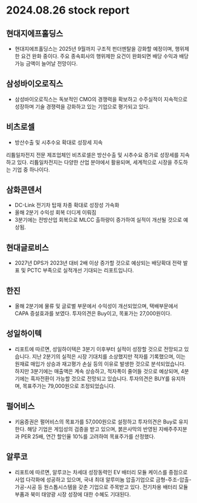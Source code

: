 # 2024.08.26 stock report
## 현대지에프홀딩스
- 현대지에프홀딩스는 2025년 9월까지 구조적 펀더멘탈을 강화할 예정이며, 행위제한 요건 완화 중이다. 주요 종속회사의 행위제한 요건이 완화되면 배당 수익과 배당 가능 금액이 늘어날 전망이다.
## 삼성바이오로직스
- 삼성바이오로직스는 독보적인 CMO의 경쟁력을 확보하고 수주실적이 지속적으로 성장하며 기술 경쟁력을 강화하고 있는 기업으로 평가되고 있다.
## 비츠로셀
- 방산수출 및 시추수요 확대로 성장세 지속

리튬일차전지 전문 제조업체인 비츠로셀은 방산수출 및 시추수요 증가로 성장세를 지속하고 있다. 리튬일차전지는 다양한 산업 분야에서 활용되며, 세계적으로 시장을 주도하는 기업 중 하나이다. 
## 삼화콘덴서
- DC-Link 전기차 탑재 차종 확대로 성장성 가속화
- 올해 2분기 수익성 회복 더디게 이뤄짐
- 3분기에는 전방산업 회복으로 MLCC 출하량이 증가하여 실적이 개선될 것으로 예상됨.
## 현대글로비스
- 2027년 DPS가 2023년 대비 2배 이상 증가할 것으로 예상되는 배당확대 전략 발표 및 PCTC 부족으로 실적개선 기대되는 리포트입니다.
## 한진
- 올해 2분기에 물류 및 글로벌 부문에서 수익성이 개선되었으며, 택배부문에서 CAPA 증설효과를 보였다. 투자의견은 Buy이고, 목표가는 27,000원이다.
## 성일하이텍
- 리포트에 따르면, 성일하이텍은 3분기 이후부터 실적이 성장할 것으로 전망되고 있습니다. 지난 2분기의 실적은 시장 기대치를 소상했지만 적자를 기록했으며, 이는 원재료 매입가 상승과 재고평가 손실 등의 이유로 발생한 것으로 분석되었습니다. 하지만 3분기에는 매출액은 계속 상승하고, 적자폭이 줄어들 것으로 예상되며, 4분기에는 흑자전환이 가능할 것으로 전망되고 있습니다. 투자의견은 BUY를 유지하며, 목표주가는 79,000원으로 조정되었습니다.
## 펄어비스
- 키움증권은 펄어비스의 목표가를 57,000원으로 설정하고 투자의견은 Buy로 유지한다. 해당 기업은 게임성의 검증을 받고 있으며, 붉은사막의 반영된 지배주주지분과 PER 25배, 연간 할인율 10%를 고려하여 목표주가를 산정했다.
## 알루코
- 리포트에 따르면, 알루코는 차세대 성장동력인 EV 배터리 모듈 케이스를 중점으로 사업 다각화에 성공하고 있으며, 국내 최대 알루미늄 압출기업으로 금형-주조-압출-가공-시공 등 원스톱시스템을 갖춘 기업으로 주목받고 있다. 전기차용 배터리 모듈부품과 북미 태양광 시장 성장에 대한 수혜도 기대된다.